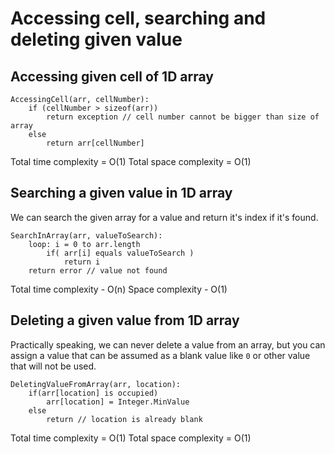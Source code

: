 # Accessing cell, searching and deleting given value

## Accessing given cell of 1D array

```
AccessingCell(arr, cellNumber):
    if (cellNumber > sizeof(arr))
        return exception // cell number cannot be bigger than size of array
    else
        return arr[cellNumber]
```

Total time complexity  = O(1)
Total space complexity = O(1)

## Searching a given value in 1D array

We can search the given array for a value and return it's index if it's found.

```
SearchInArray(arr, valueToSearch):
    loop: i = 0 to arr.length
        if( arr[i] equals valueToSearch )
            return i
    return error // value not found
```

Total time complexity - O(n)
Space complexity - O(1)

## Deleting a given value from 1D array

Practically speaking, we can never delete a value from an array, but you can assign a value that can be assumed as a blank value like `0` or other value that will not be used.

```
DeletingValueFromArray(arr, location):
    if(arr[location] is occupied)
        arr[location] = Integer.MinValue 
    else
        return // location is already blank
```

Total time complexity  = O(1)
Total space complexity = O(1)